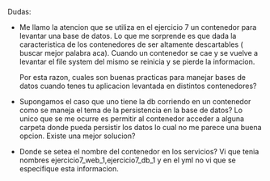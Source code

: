 Dudas:
* Me llamo la atencion que se utiliza en el ejercicio 7 un contenedor para levantar una base  de datos. Lo que me sorprende es que dada la caracteristica de los contenedores de ser altamente descartables ( buscar mejor palabra aca). Cuando un contenedor se cae y se vuelve a levantar el file system del mismo se reinicia y se pierde la informacion.

    Por esta razon, cuales son buenas practicas para manejar bases de datos cuando tenes tu aplicacion levantada en distintos contenedores?

* Supongamos el caso que uno tiene la db corriendo en un contenedor como se maneja el tema de la persistencia en la base de datos? Lo unico que se me ocurre es permitir al contenedor acceder a alguna carpeta donde pueda persistir los datos lo cual no me parece una buena opcion. Existe una mejor solucion?  

* Donde se setea el nombre del contenedor en los servicios? Vi que tenia nombres ejercicio7_web_1,ejercicio7_db_1 y en el yml no vi que se especifique esta informacion.

